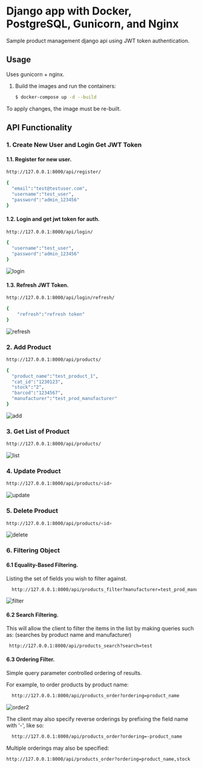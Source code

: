 # Django app with Docker, PostgreSQL, Gunicorn, and Nginx

Sample product management django api using JWT token authentication.

## Usage

Uses gunicorn + nginx.

1. Build the images and run the containers:

    ```sh
    $ docker-compose up -d --build
    ```
  To apply changes, the image must be re-built.
  
## API Functionality

### 1. Create New User and Login Get JWT Token
#### 1.1. Register for new user.

  ```sh
  http://127.0.0.1:8000/api/register/

  {   
    "email":"test@testuser.com",
    "username":"test_user",
    "password":"admin_123456"
  }
  ```

#### 1.2. Login and get jwt token for auth.

  ```sh
  http://127.0.0.1:8000/api/login/

  {   
    "username":"test_user",
    "password":"admin_123456"
  }
  ```

  ![login](https://user-images.githubusercontent.com/30287266/141646938-30c25879-3f29-4cc4-816d-e5ac697a0560.png)

#### 1.3. Refresh JWT Token.

  ```sh
  http://127.0.0.1:8000/api/login/refresh/

  {
      "refresh":"refresh token"
  }
  ```

  ![refresh](https://user-images.githubusercontent.com/30287266/141647095-0c6362db-6129-46c1-91fe-f92216335892.png)
      
### 2. Add Product

  ```sh
  http://127.0.0.1:8000/api/products/

  {
    "product_name":"test_product_1",
    "cat_id":"1230123",
    "stock":"2",
    "barcod":"1234567",
    "manufacturer":"test_prod_manufacturer"
  }
  ```
  
  ![add](https://user-images.githubusercontent.com/30287266/141647299-e0057662-a717-4fd1-86fa-809b22127e68.png)
  
### 3. Get List of Product

  ```sh
  http://127.0.0.1:8000/api/products/
  ```
  
  ![list](https://user-images.githubusercontent.com/30287266/141648053-a9906b38-b397-4309-9836-534b9e2c24d8.png)

### 4. Update Product

   ```sh
  http://127.0.0.1:8000/api/products/<id>
  ```
  
  ![update](https://user-images.githubusercontent.com/30287266/141648159-437f8a13-c9a4-4344-9497-fcb62b3ac83e.png)

### 5. Delete Product

  ```sh
  http://127.0.0.1:8000/api/products/<id>
  ```
  
  ![delete](https://user-images.githubusercontent.com/30287266/141648185-c0ed9a78-4682-431a-a558-8cf8552b284d.png)

### 6. Filtering Object 

#### 6.1 Equality-Based Filtering.

Listing the set of fields you wish to filter against.

  ```sh
    http://127.0.0.1:8000/api/products_filter?manufacturer=test_prod_manufacturer
  ```
  
  ![filter](https://user-images.githubusercontent.com/30287266/141648671-be20ec46-c9d1-4c2d-8851-b018491ab27b.png)

#### 6.2 Search Filtering.
 
This will allow the client to filter the items in the list by making queries such as: (searches by product name and manufacturer)

   ```sh
    http://127.0.0.1:8000/api/products_search?search=test
  ```
#### 6.3 Ordering Filter.

Simple query parameter controlled ordering of results.

For example, to order products by product name:

  ```sh
    http://127.0.0.1:8000/api/products_order?ordering=product_name
  ```
  
  ![order2](https://user-images.githubusercontent.com/30287266/141649061-8796d141-46d9-4e5b-a97e-68c0bb9d07a8.png)

The client may also specify reverse orderings by prefixing the field name with '-', like so:

  ```sh
    http://127.0.0.1:8000/api/products_order?ordering=-product_name
  ```
  
Multiple orderings may also be specified:
 
  ```sh
  http://127.0.0.1:8000/api/products_order?ordering=product_name,stock
  ```
 
